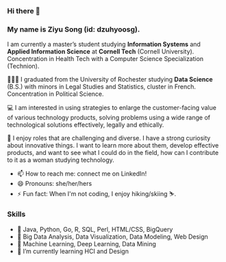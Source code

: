 ### Hi there 👋

<!--
**dzuhyoosg/dzuhyoosg** is a ✨ _special_ ✨ repository because its `README.md` (this file) appears on your GitHub profile.

Here are some ideas to get you started:

- 🔭 I’m currently working on ...
- 🌱 I’m currently learning ...
- 👯 I’m looking to collaborate on ...
- 🤔 I’m looking for help with ...
- 💬 Ask me about ...
- 📫 How to reach me: ...
- 😄 Pronouns: ...
- ⚡ Fun fact: ...
-->

### My name is Ziyu Song (id: dzuhyoosg).

I am currently a master’s student studying **Information Systems** and **Applied Information Science** at **Cornell Tech** (Cornell University). Concentration in Health Tech with a Computer Science Specialization (Technion).

👩🏻‍🎓 I graduated from the University of Rochester studying **Data Science** (B.S.) with minors in Legal Studies and Statistics, cluster in French. Concentration in Political Science. 

💻 I am interested in using strategies to enlarge the customer-facing value of various technology products, solving problems using a wide range of technological solutions effectively, legally and ethically. 

🌟 I enjoy roles that are challenging and diverse. I have a strong curiosity about innovative things. I want to learn more about them, develop effective products, and want to see what I could do in the field, how can I contribute to it as a woman studying technology. 

- 📫 How to reach me: connect me on LinkedIn! 
- 😄 Pronouns: she/her/hers
- ⚡ Fun fact: When I'm not coding, I enjoy hiking/skiing ⛷. 

### Skills
- 🌱 Java, Python, Go, R, SQL, Perl, HTML/CSS, BigQuery
- 🌱 Big Data Analysis, Data Visualization, Data Modeling, Web Design
- 🌱 Machine Learning, Deep Learning, Data Mining
- 🌱 I’m currently learning HCI and Design

